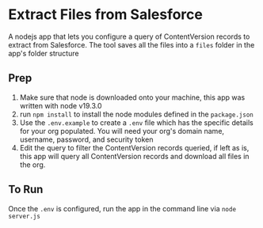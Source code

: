 # Extract Files from Salesforce

A nodejs app that lets you configure a query of ContentVersion records to extract from Salesforce. The tool saves all the files into a `files` folder in the app's folder structure

## Prep

1. Make sure that node is downloaded onto your machine, this app was written with node v19.3.0
3. run `npm install` to install the node modules defined in the `package.json`
2. Use the `.env.example` to create a `.env` file which has the specific details for your org populated. You will need your org's domain name, username, password, and security token
3. Edit the query to filter the ContentVersion records queried, if left as is, this app will query all ContentVersion records and download all files in the org.

## To Run

Once the `.env` is configured, run the app in the command line via `node server.js`

